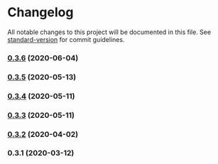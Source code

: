 # Changelog

All notable changes to this project will be documented in this file. See [standard-version](https://github.com/conventional-changelog/standard-version) for commit guidelines.

### [0.3.6](https://github.com/AdditionApps/polaris-form-builder/compare/v0.3.5...v0.3.6) (2020-06-04)



### [0.3.5](https://github.com/AdditionApps/polaris-form-builder/compare/v0.3.4...v0.3.5) (2020-05-13)



### [0.3.4](https://github.com/AdditionApps/polaris-form-builder/compare/v0.3.3...v0.3.4) (2020-05-11)



### [0.3.3](https://github.com/AdditionApps/polaris-form-builder/compare/v0.3.2...v0.3.3) (2020-05-11)



### [0.3.2](https://github.com/AdditionApps/polaris-form-builder/compare/v0.3.0...v0.3.2) (2020-04-02)



### 0.3.1 (2020-03-12)
